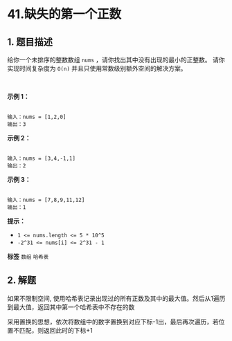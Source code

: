 # 41.缺失的第一个正数

## 1. 题目描述

给你一个未排序的整数数组 `nums` ，请你找出其中没有出现的最小的正整数。
请你实现时间复杂度为 `O(n)` 并且只使用常数级别额外空间的解决方案。

 

 **示例 1：** 

```

输入：nums = [1,2,0]
输出：3

```
 **示例 2：** 

```

输入：nums = [3,4,-1,1]
输出：2

```
 **示例 3：** 

```

输入：nums = [7,8,9,11,12]
输出：1

```

 **提示：**
-  `1 <= nums.length <= 5 * 10^5`
-  `-2^31 <= nums[i] <= 2^31 - 1`

**标签**
`数组` `哈希表`


## 2. 解题

如果不限制空间, 使用哈希表记录出现过的所有正数及其中的最大值。然后从1遍历到最大值，返回其中第一个哈希表中不存在的数

采用置换的思想，依次将数组中的数字置换到对应下标-1出，最后再次遍历，若位置不匹配，则返回此时的下标+1